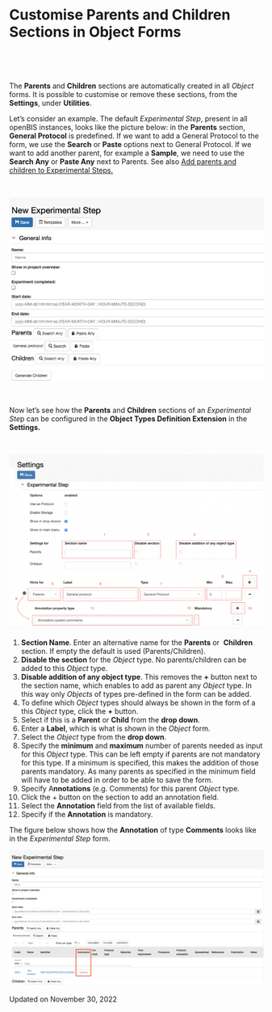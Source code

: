 # Customise Parents and Children Sections in Object Forms

[](# "Print this article")

 

 

The **Parents** and **Children** sections are automatically created in
all *Object* forms. It is possible to customise or remove these
sections, from the **Settings**, under **Utilities**.

  
Let’s consider an example. The default *Experimental Step*, present in
all openBIS instances, looks like the picture below: in the **Parents**
section, **General Protocol** is predefined. If we want to add a General
Protocol to the form, we use the **Search** or **Paste** options next to
General Protocol. If we want to add another parent, for example a
**Sample**, we need to use the **Search Any** or **Paste Any** next to
Parents. See also [Add parents and children to Experimental
Steps.](https://openbis.ch/index.php/docs/user-documentation-20-10-3/lab-notebook/add-parents-and-children-to-experimental-steps/)

 

![image info](img/exp-step-parents-children-default.png)

 

Now let’s see how the **Parents** and **Children** sections of an
*Experimental Ste*p can be configured in the **Object Types Definition
Extension** in the **Settings.**

 

![image info](img/Screenshot-2020-02-26-at-13.22.59-1024x705.png)

1.  **Section Name**. Enter an alternative name for the **Parents** or 
    **Children** section. If empty the default is used
    (Parents/Children).
2.  **Disable the section** for the *Object* type. No parents/children
    can be added to this *Object* type.
3.  **Disable addition of any object type**. This removes the **+**
    button next to the section name, which enables to add as parent any
    *Object* type. In this way only *Objects* of types pre-defined in
    the form can be added.
4.  To define which *Object* types should always be shown in the form of
    a this *Object* type, click the **+** button.
5.  Select if this is a **Parent** or **Child** from the **drop down**.
6.  Enter a **Label**, which is what is shown in the *Object* form.
7.  Select the *Object* type from the **drop down**.
8.  Specify the **minimum** and **maximum** number of parents needed as
    input for this *Object* type. This can be left empty if parents are
    not mandatory for this type. If a minimum is specified, this makes
    the addition of those parents mandatory. As many parents as
    specified in the minimum field will have to be added in order to be
    able to save the form.
9.  Specify A**nnotations** (e.g. Comments) for this parent *Object*
    type.
10. Click the + button on the section to add an annotation field.
11. Select the **Annotation** field from the list of available fields.
12. Specify if the **Annotation** is mandatory.

  
The figure below shows how the **Annotation** of type **Comments** looks
like in the *Experimental Step* form.

![image info](img/comments-gneral-protocol-as-parent-1024x549.png)

Updated on November 30, 2022
